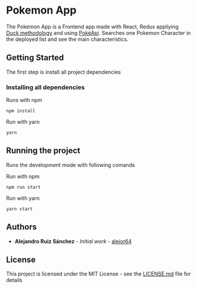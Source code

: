 # Pokemon App

The Pokemon App is a Frontend app made with React, Redux appliying [Duck methodology](https://github.com/erikras/ducks-modular-redux) and using [PokéApi](https://pokeapi.co/).
Searches one Pokemon Character in the deployed list and see the main characteristics.

## Getting Started

The first step is install all project dependencies

### Installing all dependencies

Runs with npm

```
npm install
```

Run with yarn

```
yarn
```

## Running the project

Runs the development mode with following comands

Run with npm

```
npm run start
```

Run with yarn

```
yarn start
```

## Authors

* **Alejandro Ruiz Sánchez** - *Initial work* - [alejor64](https://github.com/alejor64)

## License

This project is licensed under the MIT License - see the [LICENSE.md](LICENSE.md) file for details

